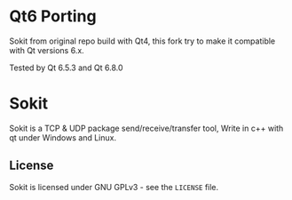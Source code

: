 # Qt6 Porting

Sokit from original repo build with Qt4, this fork try to make it compatible with Qt versions 6.x. 

Tested by Qt 6.5.3 and Qt 6.8.0

# Sokit

Sokit is a TCP & UDP package send/receive/transfer tool, Write in c++ with qt under Windows and Linux.





License
-------
Sokit is licensed under GNU GPLv3 - see the ``LICENSE`` file.
